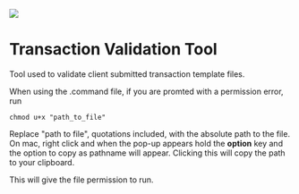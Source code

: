 ![](https://global-uploads.webflow.com/5f4444910aa0ad6a50bb4f52/5f444fb00e4dc15dd0f0416e_sisu-logo.svg)
# Transaction Validation Tool

Tool used to validate client submitted transaction template files.

When using the .command file, if you are promted with a permission error, run

```chmod u+x "path_to_file"``` 

Replace "path to file", quotations included, with the absolute path to the file. On mac, right click and when the pop-up appears hold the **option** key and the option to copy as pathname will appear. Clicking this will copy the path to your clipboard. 

This will give the file permission to run. 
